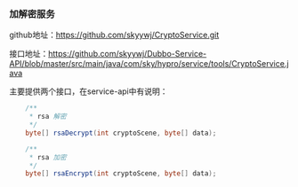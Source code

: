### 加解密服务

github地址：https://github.com/skyywj/CryptoService.git

接口地址：https://github.com/skyywj/Dubbo-Service-API/blob/master/src/main/java/com/sky/hypro/service/tools/CryptoService.java

主要提供两个接口，在service-api中有说明：
```java
    /**
     * rsa 解密
     */
    byte[] rsaDecrypt(int cryptoScene, byte[] data);

    /**
     * rsa 加密
     */
    byte[] rsaEncrypt(int cryptoScene, byte[] data);
```
